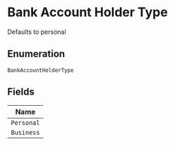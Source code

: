 
# Bank Account Holder Type

Defaults to personal

## Enumeration

`BankAccountHolderType`

## Fields

| Name |
|  --- |
| `Personal` |
| `Business` |

